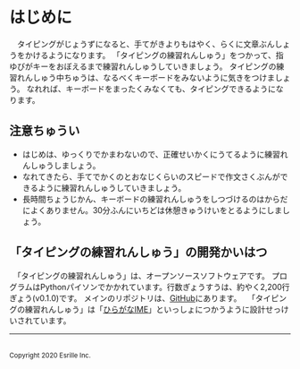 # はじめに

　タイピングがじょうずになると、￹手￺て￻がきよりもはやく、らくに￹文章￺ぶんしょう￻をかけるようになります。
「タイピングの￹練習￺れんしゅう￻」をつかって、￹指￺ゆび￻がキーをおぼえるまで￹練習￺れんしゅう￻していきましょう。
タイピングの￹練習￺れんしゅう￻￹中￺ちゅう￻は、なるべくキーボードをみないように￹気￺き￻をつけましょう。
なれれば、キーボードをまったくみなくても、タイピングできるようになります。

## ￹注意￺ちゅうい￻

- はじめは、ゆっくりでかまわないので、￹正確￺せいかく￻にうてるように￹練習￺れんしゅう￻しましょう。
- なれてきたら、￹手￺て￻でかくのとおなじくらいのスピードで￹作文￺さくぶん￻ができるように￹練習￺れんしゅう￻していきましょう。
- ￹長時間￺ちょうじかん￻、キーボードの￹練習￺れんしゅう￻をしつづけるのはからだによくありません。30￹分￺ふん￻にいちどは￹休憩￺きゅうけい￻をとるようにしましょう。

## 「タイピングの￹練習￺れんしゅう￻」の￹開発￺かいはつ￻

　「タイピングの￹練習￺れんしゅう￻」は、オープンソースソフトウェアです。
プログラムは￹Python￺パイソン￻でかかれています。￹行数￺ぎょうすう￻は、￹約￺やく￻2,200￹行￺ぎょう￻(v0.1.0)です。
メインのリポジトリは、[GitHub](https://github.com/esrille/typing-practice)にあります。
　「タイピングの￹練習￺れんしゅう￻」は「[ひらがなIME](https://github.com/esrille/ibus-hiragana)」といっしょにつかうように￹設計￺せっけい￻されています。

<hr>
<br><small>Copyright 2020 Esrille Inc. </small>
